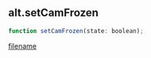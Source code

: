 ## alt.setCamFrozen

```js
function setCamFrozen(state: boolean);
```

[filename](method_setCamFrozen_m.md ':include')